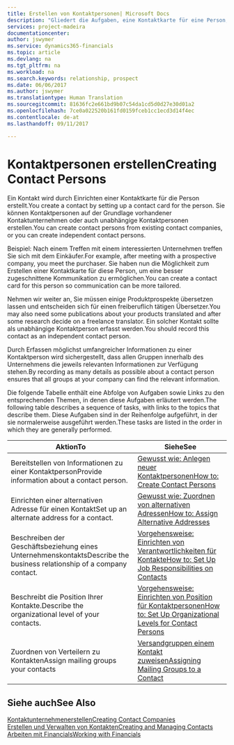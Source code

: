 ```yaml
---
title: Erstellen von Kontaktpersonen| Microsoft Docs
description: "Gliedert die Aufgaben, eine Kontaktkarte für eine Person, z. B. einen Interessenten oder einen Lieferanten zu erstellen und hilft, die Beziehung zu definieren und Kommunikationen anzupassen."
services: project-madeira
documentationcenter: 
author: jswymer
ms.service: dynamics365-financials
ms.topic: article
ms.devlang: na
ms.tgt_pltfrm: na
ms.workload: na
ms.search.keywords: relationship, prospect
ms.date: 06/06/2017
ms.author: jswymer
ms.translationtype: Human Translation
ms.sourcegitcommit: 81636fc2e661bd9b07c54da1cd5d0d27e30d01a2
ms.openlocfilehash: 7ce0a022520b161fd0159fceb1cc1ecd3d14f4ec
ms.contentlocale: de-at
ms.lasthandoff: 09/11/2017

---
```

# <a name="creating-contact-persons"></a><span data-ttu-id="f940b-103">Kontaktpersonen erstellen</span><span class="sxs-lookup"><span data-stu-id="f940b-103">Creating Contact Persons</span></span>
<span data-ttu-id="f940b-104">Ein Kontakt wird durch Einrichten einer Kontaktkarte für die Person erstellt.</span><span class="sxs-lookup"><span data-stu-id="f940b-104">You create a contact by setting up a contact card for the person.</span></span> <span data-ttu-id="f940b-105">Sie können Kontaktpersonen auf der Grundlage vorhandener Kontaktunternehmen oder auch unabhängige Kontaktpersonen erstellen.</span><span class="sxs-lookup"><span data-stu-id="f940b-105">You can create contact persons from existing contact companies, or you can create independent contact persons.</span></span>

<span data-ttu-id="f940b-106">Beispiel: Nach einem Treffen mit einem interessierten Unternehmen treffen Sie sich mit dem Einkäufer.</span><span class="sxs-lookup"><span data-stu-id="f940b-106">For example, after meeting with a prospective company, you meet the purchaser.</span></span> <span data-ttu-id="f940b-107">Sie haben nun die Möglichkeit zum Erstellen einer Kontaktkarte für diese Person, um eine besser zugeschnittene Kommunikation zu ermöglichen.</span><span class="sxs-lookup"><span data-stu-id="f940b-107">You can create a contact card for this person so communication can be more tailored.</span></span>

<span data-ttu-id="f940b-108">Nehmen wir weiter an, Sie müssen einige Produktprospekte übersetzen lassen und entscheiden sich für einen freiberuflich tätigen Übersetzer.</span><span class="sxs-lookup"><span data-stu-id="f940b-108">You may also need some publications about your products translated and after some research decide on a freelance translator.</span></span> <span data-ttu-id="f940b-109">Ein solcher Kontakt sollte als unabhängige Kontaktperson erfasst werden.</span><span class="sxs-lookup"><span data-stu-id="f940b-109">You should record this contact as an independent contact person.</span></span>

<span data-ttu-id="f940b-110">Durch Erfassen möglichst umfangreicher Informationen zu einer Kontaktperson wird sichergestellt, dass allen Gruppen innerhalb des Unternehmens die jeweils relevanten Informationen zur Verfügung stehen.</span><span class="sxs-lookup"><span data-stu-id="f940b-110">By recording as many details as possible about a contact person ensures that all groups at your company can find the relevant information.</span></span>

<span data-ttu-id="f940b-111">Die folgende Tabelle enthält eine Abfolge von Aufgaben sowie Links zu den entsprechenden Themen, in denen diese Aufgaben erläutert werden.</span><span class="sxs-lookup"><span data-stu-id="f940b-111">The following table describes a sequence of tasks, with links to the topics that describe them.</span></span> <span data-ttu-id="f940b-112">Diese Aufgaben sind in der Reihenfolge aufgeführt, in der sie normalerweise ausgeführt werden.</span><span class="sxs-lookup"><span data-stu-id="f940b-112">These tasks are listed in the order in which they are generally performed.</span></span>

| <span data-ttu-id="f940b-113">Aktion</span><span class="sxs-lookup"><span data-stu-id="f940b-113">To</span></span> | <span data-ttu-id="f940b-114">Siehe</span><span class="sxs-lookup"><span data-stu-id="f940b-114">See</span></span> |
| --- | --- |
| <span data-ttu-id="f940b-115">Bereitstellen von Informationen zu einer Kontaktperson</span><span class="sxs-lookup"><span data-stu-id="f940b-115">Provide information about a contact person.</span></span> |[<span data-ttu-id="f940b-116">Gewusst wie: Anlegen neuer Kontaktpersonen</span><span class="sxs-lookup"><span data-stu-id="f940b-116">How to: Create Contact Persons</span></span>](marketing-how-create-contact-persons.md) |
| <span data-ttu-id="f940b-117">Einrichten einer alternativen Adresse für einen Kontakt</span><span class="sxs-lookup"><span data-stu-id="f940b-117">Set up an alternate address for a contact.</span></span> |[<span data-ttu-id="f940b-118">Gewusst wie: Zuordnen von alternativen Adressen</span><span class="sxs-lookup"><span data-stu-id="f940b-118">How to: Assign Alternative Addresses</span></span>](marketing-how-assign-alternate-address.md) |
| <span data-ttu-id="f940b-119">Beschreiben der Geschäftsbeziehung eines Unternehmenskontakts</span><span class="sxs-lookup"><span data-stu-id="f940b-119">Describe the business relationship of a company contact.</span></span> |[<span data-ttu-id="f940b-120">Vorgehensweise: Einrichten von Verantwortlichkeiten für Kontakte</span><span class="sxs-lookup"><span data-stu-id="f940b-120">How to: Set Up Job Responsibilities on Contacts</span></span>](marketing-job-responsibilities.md) |
| <span data-ttu-id="f940b-121">Beschreibt die Position Ihrer Kontakte.</span><span class="sxs-lookup"><span data-stu-id="f940b-121">Describe the organizational level of your contacts.</span></span> |[<span data-ttu-id="f940b-122">Vorgehensweise: Einrichten von Position für Kontaktpersonen</span><span class="sxs-lookup"><span data-stu-id="f940b-122">How to: Set Up Organizational Levels for Contact Persons</span></span>](marketing-organizational-levels.md) |
| <span data-ttu-id="f940b-123">Zuordnen von Verteilern zu Kontakten</span><span class="sxs-lookup"><span data-stu-id="f940b-123">Assign mailing groups your contacts</span></span> |[<span data-ttu-id="f940b-124">Versandgruppen einem Kontakt zuweisen</span><span class="sxs-lookup"><span data-stu-id="f940b-124">Assigning Mailing Groups to a Contact</span></span>](marketing-mailing-groups.md) |

## <a name="see-also"></a><span data-ttu-id="f940b-125">Siehe auch</span><span class="sxs-lookup"><span data-stu-id="f940b-125">See Also</span></span>
[<span data-ttu-id="f940b-126">Kontaktunternehmenerstellen</span><span class="sxs-lookup"><span data-stu-id="f940b-126">Creating Contact Companies</span></span>](marketing-create-contact-companies.md)  
[<span data-ttu-id="f940b-127">Erstellen und Verwalten von Kontakten</span><span class="sxs-lookup"><span data-stu-id="f940b-127">Creating and Managing Contacts</span></span>](marketing-create-contact-persons.md)  
[<span data-ttu-id="f940b-128">Arbeiten mit Financials</span><span class="sxs-lookup"><span data-stu-id="f940b-128">Working with Financials</span></span>](ui-work-product.md)

